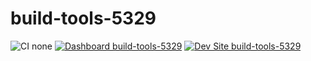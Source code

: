 # build-tools-5329

![CI none](https://img.shields.io/badge/ci-none-orange.svg)
[![Dashboard build-tools-5329](https://img.shields.io/badge/dashboard-build_tools_5329-yellow.svg)](https://dashboard.pantheon.io/sites/a0cec2be-2c2a-4b7b-a327-511c68cd2bbc#dev/code)
[![Dev Site build-tools-5329](https://img.shields.io/badge/site-build_tools_5329-blue.svg)](http://dev-build-tools-5329.pantheonsite.io/)